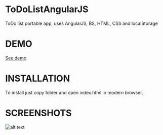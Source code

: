 # ToDoListAngularJS
ToDo list portable app, uses AngularJS, BS, HTML, CSS and localStorage

# DEMO

[See demo](http://todolistangularjs.13signs.pl)

# INSTALLATION

To install just copy folder and open index.html in modern browser.

# SCREENSHOTS
![alt text](http://signs.civ.pl/demos/screenshots/todolistangularjs.png "AngularJS ToDoList")
